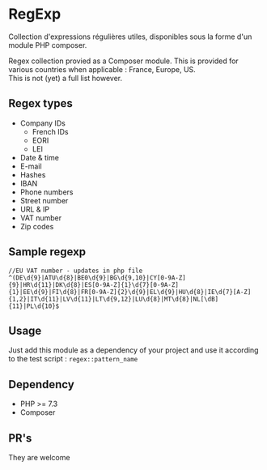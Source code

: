 # RegExp
Collection d'expressions régulières utiles, disponibles sous la forme d'un module PHP composer.

Regex collection provied as a Composer module. This is provided for various countries when applicable : France, Europe, US.  
This is not (yet) a full list however.

## Regex types
- Company IDs
    - French IDs
    - EORI
    - LEI
- Date & time
- E-mail
- Hashes
- IBAN
- Phone numbers
- Street number
- URL & IP
- VAT number
- Zip codes

## Sample regexp
````
//EU VAT number - updates in php file
^(DE\d{9}|ATU\d{8}|BE0\d{9}|BG\d{9,10}|CY[0-9A-Z]{9}|HR\d{11}|DK\d{8}|ES[0-9A-Z]{1}\d{7}[0-9A-Z]{1}|EE\d{9}|FI\d{8}|FR[0-9A-Z]{2}\d{9}|EL\d{9}|HU\d{8}|IE\d{7}[A-Z]{1,2}|IT\d{11}|LV\d{11}|LT\d{9,12}|LU\d{8}|MT\d{8}|NL[\dB]{11}|PL\d{10}$
````

## Usage
Just add this module as a dependency of your project and use it according to the test script : `regex::pattern_name`

## Dependency
- PHP >= 7.3
- Composer

## PR's
They are welcome